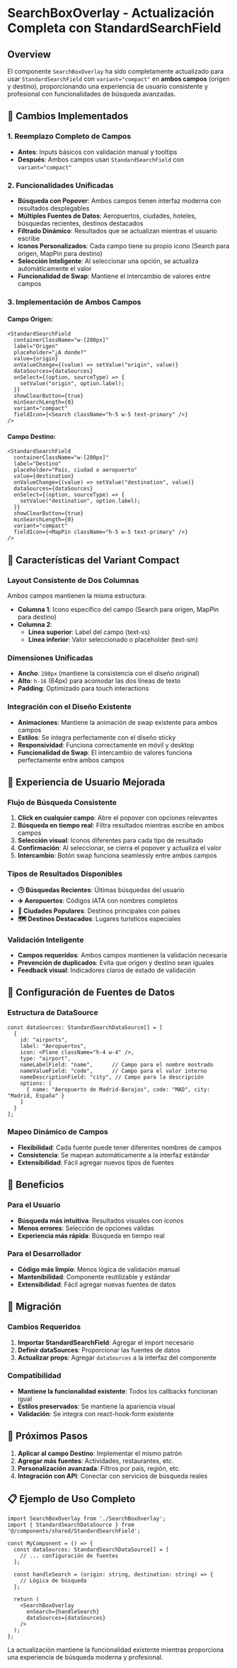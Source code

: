 # SearchBoxOverlay - Actualización Completa con StandardSearchField

## Overview
El componente `SearchBoxOverlay` ha sido completamente actualizado para usar `StandardSearchField` con `variant="compact"` en **ambos campos** (origen y destino), proporcionando una experiencia de usuario consistente y profesional con funcionalidades de búsqueda avanzadas.

## 🚀 Cambios Implementados

### 1. **Reemplazo Completo de Campos**
- **Antes**: Inputs básicos con validación manual y tooltips
- **Después**: Ambos campos usan `StandardSearchField` con `variant="compact"`

### 2. **Funcionalidades Unificadas**
- **Búsqueda con Popover**: Ambos campos tienen interfaz moderna con resultados desplegables
- **Múltiples Fuentes de Datos**: Aeropuertos, ciudades, hoteles, búsquedas recientes, destinos destacados
- **Filtrado Dinámico**: Resultados que se actualizan mientras el usuario escribe
- **Iconos Personalizados**: Cada campo tiene su propio icono (Search para origen, MapPin para destino)
- **Selección Inteligente**: Al seleccionar una opción, se actualiza automáticamente el valor
- **Funcionalidad de Swap**: Mantiene el intercambio de valores entre campos

### 3. **Implementación de Ambos Campos**

#### **Campo Origen:**
```tsx
<StandardSearchField
  containerClassName="w-[280px]"
  label="Origen"
  placeholder="¿A donde?"
  value={origin}
  onValueChange={(value) => setValue("origin", value)}
  dataSources={dataSources}
  onSelect={(option, sourceType) => {
    setValue("origin", option.label);
  }}
  showClearButton={true}
  minSearchLength={0}
  variant="compact"
  fieldIcon={<Search className="h-5 w-5 text-primary" />}
/>
```

#### **Campo Destino:**
```tsx
<StandardSearchField
  containerClassName="w-[280px]"
  label="Destino"
  placeholder="País, ciudad o aeropuerto"
  value={destination}
  onValueChange={(value) => setValue("destination", value)}
  dataSources={dataSources}
  onSelect={(option, sourceType) => {
    setValue("destination", option.label);
  }}
  showClearButton={true}
  minSearchLength={0}
  variant="compact"
  fieldIcon={<MapPin className="h-5 w-5 text-primary" />}
/>
```

## 🎨 Características del Variant Compact

### **Layout Consistente de Dos Columnas**
Ambos campos mantienen la misma estructura:
- **Columna 1**: Icono específico del campo (Search para origen, MapPin para destino)
- **Columna 2**: 
  - **Línea superior**: Label del campo (text-xs)
  - **Línea inferior**: Valor seleccionado o placeholder (text-sm)

### **Dimensiones Unificadas**
- **Ancho**: `280px` (mantiene la consistencia con el diseño original)
- **Alto**: `h-16` (64px) para acomodar las dos líneas de texto
- **Padding**: Optimizado para touch interactions

### **Integración con el Diseño Existente**
- **Animaciones**: Mantiene la animación de swap existente para ambos campos
- **Estilos**: Se integra perfectamente con el diseño sticky
- **Responsividad**: Funciona correctamente en móvil y desktop
- **Funcionalidad de Swap**: El intercambio de valores funciona perfectamente entre ambos campos

## 📱 Experiencia de Usuario Mejorada

### **Flujo de Búsqueda Consistente**
1. **Click en cualquier campo**: Abre el popover con opciones relevantes
2. **Búsqueda en tiempo real**: Filtra resultados mientras escribe en ambos campos
3. **Selección visual**: Iconos diferentes para cada tipo de resultado
4. **Confirmación**: Al seleccionar, se cierra el popover y actualiza el valor
5. **Intercambio**: Botón swap funciona seamlessly entre ambos campos

### **Tipos de Resultados Disponibles**
- **🕒 Búsquedas Recientes**: Últimas búsquedas del usuario
- **✈️ Aeropuertos**: Códigos IATA con nombres completos
- **🏢 Ciudades Populares**: Destinos principales con países
- **🗺️ Destinos Destacados**: Lugares turísticos especiales

### **Validación Inteligente**
- **Campos requeridos**: Ambos campos mantienen la validación necesaria
- **Prevención de duplicados**: Evita que origen y destino sean iguales
- **Feedback visual**: Indicadores claros de estado de validación

## 🔧 Configuración de Fuentes de Datos

### **Estructura de DataSource**
```tsx
const dataSources: StandardSearchDataSource[] = [
  {
    id: "airports",
    label: "Aeropuertos",
    icon: <Plane className="h-4 w-4" />,
    type: "airport",
    nameLabelField: "name",      // Campo para el nombre mostrado
    nameValueField: "code",      // Campo para el valor interno
    nameDescriptionField: "city", // Campo para la descripción
    options: [
      { name: "Aeropuerto de Madrid-Barajas", code: "MAD", city: "Madrid, España" }
    ]
  }
];
```

### **Mapeo Dinámico de Campos**
- **Flexibilidad**: Cada fuente puede tener diferentes nombres de campos
- **Consistencia**: Se mapean automáticamente a la interfaz estándar
- **Extensibilidad**: Fácil agregar nuevos tipos de fuentes

## 🎯 Beneficios

### **Para el Usuario**
- **Búsqueda más intuitiva**: Resultados visuales con iconos
- **Menos errores**: Selección de opciones válidas
- **Experiencia más rápida**: Búsqueda en tiempo real

### **Para el Desarrollador**
- **Código más limpio**: Menos lógica de validación manual
- **Mantenibilidad**: Componente reutilizable y estándar
- **Extensibilidad**: Fácil agregar nuevas fuentes de datos

## 🔄 Migración

### **Cambios Requeridos**
1. **Importar StandardSearchField**: Agregar el import necesario
2. **Definir dataSources**: Proporcionar las fuentes de datos
3. **Actualizar props**: Agregar `dataSources` a la interfaz del componente

### **Compatibilidad**
- **Mantiene la funcionalidad existente**: Todos los callbacks funcionan igual
- **Estilos preservados**: Se mantiene la apariencia visual
- **Validación**: Se integra con react-hook-form existente

## 🚀 Próximos Pasos

1. **Aplicar al campo Destino**: Implementar el mismo patrón
2. **Agregar más fuentes**: Actividades, restaurantes, etc.
3. **Personalización avanzada**: Filtros por país, región, etc.
4. **Integración con API**: Conectar con servicios de búsqueda reales

## 📋 Ejemplo de Uso Completo

```tsx
import SearchBoxOverlay from './SearchBoxOverlay';
import { StandardSearchDataSource } from '@/components/shared/StandardSearchField';

const MyComponent = () => {
  const dataSources: StandardSearchDataSource[] = [
    // ... configuración de fuentes
  ];

  const handleSearch = (origin: string, destination: string) => {
    // Lógica de búsqueda
  };

  return (
    <SearchBoxOverlay
      onSearch={handleSearch}
      dataSources={dataSources}
    />
  );
};
```

La actualización mantiene la funcionalidad existente mientras proporciona una experiencia de búsqueda moderna y profesional.
